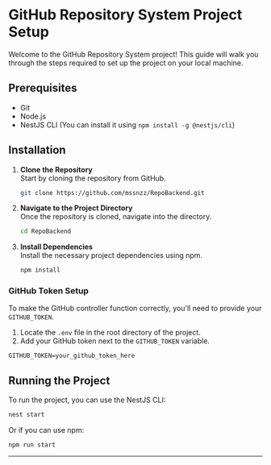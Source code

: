 
# GitHub Repository System Project Setup

Welcome to the GitHub Repository System project! This guide will walk you through the steps required to set up the project on your local machine.

## Prerequisites

- Git
- Node.js
- NestJS CLI (You can install it using `npm install -g @nestjs/cli`)

## Installation

1. **Clone the Repository**  
   Start by cloning the repository from GitHub.
   ```bash
   git clone https://github.com/mssnzz/RepoBackend.git
   ```

2. **Navigate to the Project Directory**  
   Once the repository is cloned, navigate into the directory.
   ```bash
   cd RepoBackend
   ```

3. **Install Dependencies**  
   Install the necessary project dependencies using npm.
   ```bash
   npm install
   ```
### GitHub Token Setup

To make the GitHub controller function correctly, you'll need to provide your `GITHUB_TOKEN`.

1. Locate the `.env` file in the root directory of the project.
2. Add your GitHub token next to the `GITHUB_TOKEN` variable.

```
GITHUB_TOKEN=your_github_token_here
```

## Running the Project

To run the project, you can use the NestJS CLI:

```bash
nest start
```

Or if you can use npm:

```bash
npm run start
```

---

